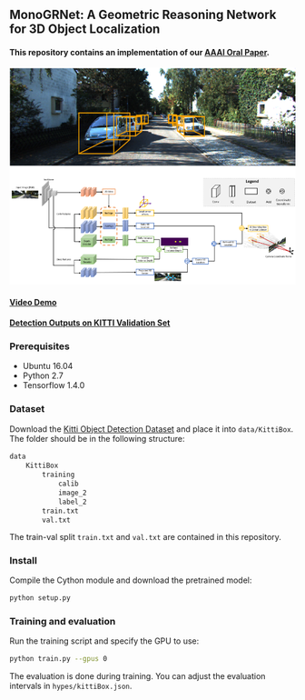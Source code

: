 ## MonoGRNet: A Geometric Reasoning Network for 3D Object Localization

#### This repository contains an implementation of our [AAAI Oral Paper](https://arxiv.org/abs/1811.10247).

[![Watch the video](demo.png)](https://cloud.tsinghua.edu.cn/f/194ddabfd05d4dc78b9f/)

#### [Video Demo](https://cloud.tsinghua.edu.cn/f/194ddabfd05d4dc78b9f/)

#### [Detection Outputs on KITTI Validation Set]()

### Prerequisites
- Ubuntu 16.04
- Python 2.7
- Tensorflow 1.4.0

### Dataset
Download the [Kitti Object Detection Dataset](http://www.cvlibs.net/datasets/kitti/eval_object.php?obj_benchmark=3d) and place it into `data/KittiBox`. The folder should be in the following structure:
```
data
    KittiBox
        training
            calib
            image_2
            label_2
        train.txt
        val.txt
```
The train-val split `train.txt` and `val.txt` are contained in this repository.

### Install 
Compile the Cython module and download the pretrained model:
```bash
python setup.py
```

### Training and evaluation
Run the training script and specify the GPU to use:
```bash
python train.py --gpus 0
```
The evaluation is done during training. You can adjust the evaluation intervals in `hypes/kittiBox.json`.

